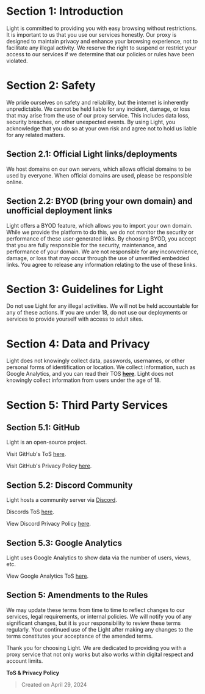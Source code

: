 # Section 1: Introduction
Light is committed to providing you with easy browsing without restrictions. It is important to us that you use our services honestly. Our proxy is designed to maintain privacy and enhance your browsing experience, not to facilitate any illegal activity. We reserve the right to suspend or restrict your access to our services if we determine that our policies or rules have been violated.

# Section 2: Safety
We pride ourselves on safety and reliability, but the internet is inherently unpredictable. We cannot be held liable for any incident, damage, or loss that may arise from the use of our proxy service. This includes data loss, security breaches, or other unexpected events. By using Light, you acknowledge that you do so at your own risk and agree not to hold us liable for any related matters.

## Section 2.1: Official Light links/deployments
We host domains on our own servers, which allows official domains to be used by everyone. When official domains are used, please be responsible online.

## Section 2.2: BYOD (bring your own domain) and unofficial deployment links
Light offers a BYOD feature, which allows you to import your own domain. While we provide the platform to do this, we do not monitor the security or performance of these user-generated links. By choosing BYOD, you accept that you are fully responsible for the security, maintenance, and performance of your domain. We are not responsible for any inconvenience, damage, or loss that may occur through the use of unverified embedded links. You agree to release any information relating to the use of these links.

# Section 3: Guidelines for Light
Do not use Light for any illegal activities. We will not be held accountable for any of these actions. If you are under 18, do not use our deployments or services to provide yourself with access to adult sites.

# Section 4: Data and Privacy
Light does not knowingly collect data, passwords, usernames, or other personal forms of identification or location. We collect information, such as Google Analytics, and you can read their TOS __[here](https://marketingplatform.google.com/about/analytics/terms/us/)__. Light does not knowingly collect information from users under the age of 18. 

# Section 5: Third Party Services

## Section 5.1: GitHub
Light is an open-source project.

Visit GitHub's ToS [here](https://docs.github.com/site-policy/github-terms/github-terms-of-service).

Visit GitHub's Privacy Policy [here](https://docs.github.com/en/site-policy/privacy-policies).

## Section 5.2: Discord Community
Light hosts a community server via [Discord](https://discord.lightgo.app).

Discords ToS [here](https://discord.com/terms).

View Discord Privacy Policy [here](https://discord.com/privacy).

## Section 5.3: Google Analytics 
Light uses Google Analytics to show data via the number of users, views, etc. 

View Google Analytics ToS [here](https://marketingplatform.google.com/about/analytics/terms/us/).


## Section 5: Amendments to the Rules
We may update these terms from time to time to reflect changes to our services, legal requirements, or internal policies. We will notify you of any significant changes, but it is your responsibility to review these terms regularly. Your continued use of the Light after making any changes to the terms constitutes your acceptance of the amended terms.

Thank you for choosing Light. We are dedicated to providing you with a proxy service that not only works but also works within digital respect and account limits.

**ToS & Privacy Policy**
> Created on April 29, 2024
